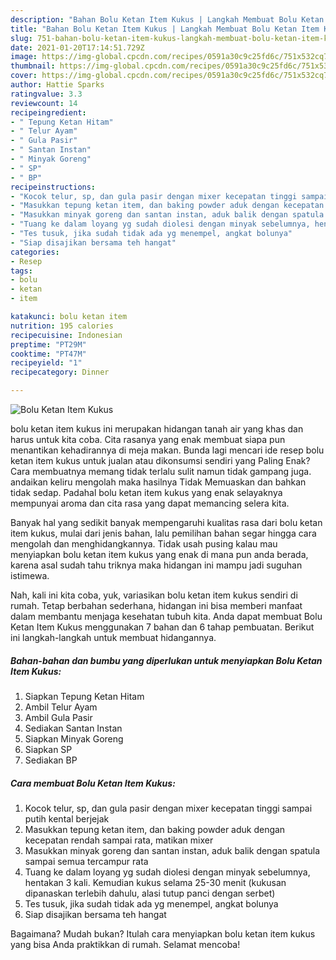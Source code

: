 ```yaml
---
description: "Bahan Bolu Ketan Item Kukus | Langkah Membuat Bolu Ketan Item Kukus Yang Menggugah Selera"
title: "Bahan Bolu Ketan Item Kukus | Langkah Membuat Bolu Ketan Item Kukus Yang Menggugah Selera"
slug: 751-bahan-bolu-ketan-item-kukus-langkah-membuat-bolu-ketan-item-kukus-yang-menggugah-selera
date: 2021-01-20T17:14:51.729Z
image: https://img-global.cpcdn.com/recipes/0591a30c9c25fd6c/751x532cq70/bolu-ketan-item-kukus-foto-resep-utama.jpg
thumbnail: https://img-global.cpcdn.com/recipes/0591a30c9c25fd6c/751x532cq70/bolu-ketan-item-kukus-foto-resep-utama.jpg
cover: https://img-global.cpcdn.com/recipes/0591a30c9c25fd6c/751x532cq70/bolu-ketan-item-kukus-foto-resep-utama.jpg
author: Hattie Sparks
ratingvalue: 3.3
reviewcount: 14
recipeingredient:
- " Tepung Ketan Hitam"
- " Telur Ayam"
- " Gula Pasir"
- " Santan Instan"
- " Minyak Goreng"
- " SP"
- " BP"
recipeinstructions:
- "Kocok telur, sp, dan gula pasir dengan mixer kecepatan tinggi sampai putih kental berjejak"
- "Masukkan tepung ketan item, dan baking powder aduk dengan kecepatan rendah sampai rata, matikan mixer"
- "Masukkan minyak goreng dan santan instan, aduk balik dengan spatula sampai semua tercampur rata"
- "Tuang ke dalam loyang yg sudah diolesi dengan minyak sebelumnya, hentakan 3 kali. Kemudian kukus selama 25-30 menit (kukusan dipanaskan terlebih dahulu, alasi tutup panci dengan serbet)"
- "Tes tusuk, jika sudah tidak ada yg menempel, angkat bolunya"
- "Siap disajikan bersama teh hangat"
categories:
- Resep
tags:
- bolu
- ketan
- item

katakunci: bolu ketan item 
nutrition: 195 calories
recipecuisine: Indonesian
preptime: "PT29M"
cooktime: "PT47M"
recipeyield: "1"
recipecategory: Dinner

---
```



![Bolu Ketan Item Kukus](https://img-global.cpcdn.com/recipes/0591a30c9c25fd6c/751x532cq70/bolu-ketan-item-kukus-foto-resep-utama.jpg)


bolu ketan item kukus ini merupakan hidangan tanah air yang khas dan harus untuk kita coba. Cita rasanya yang enak membuat siapa pun menantikan kehadirannya di meja makan.
Bunda lagi mencari ide resep bolu ketan item kukus untuk jualan atau dikonsumsi sendiri yang Paling Enak? Cara membuatnya memang tidak terlalu sulit namun tidak gampang juga. andaikan keliru mengolah maka hasilnya Tidak Memuaskan dan bahkan tidak sedap. Padahal bolu ketan item kukus yang enak selayaknya mempunyai aroma dan cita rasa yang dapat memancing selera kita.



Banyak hal yang sedikit banyak mempengaruhi kualitas rasa dari bolu ketan item kukus, mulai dari jenis bahan, lalu pemilihan bahan segar hingga cara mengolah dan menghidangkannya. Tidak usah pusing kalau mau menyiapkan bolu ketan item kukus yang enak di mana pun anda berada, karena asal sudah tahu triknya maka hidangan ini mampu jadi suguhan istimewa.


Nah, kali ini kita coba, yuk, variasikan bolu ketan item kukus sendiri di rumah. Tetap berbahan sederhana, hidangan ini bisa memberi manfaat dalam membantu menjaga kesehatan tubuh kita. Anda dapat membuat Bolu Ketan Item Kukus menggunakan 7 bahan dan 6 tahap pembuatan. Berikut ini langkah-langkah untuk membuat hidangannya.

<!--inarticleads1-->

##### Bahan-bahan dan bumbu yang diperlukan untuk menyiapkan Bolu Ketan Item Kukus:

1. Siapkan  Tepung Ketan Hitam
1. Ambil  Telur Ayam
1. Ambil  Gula Pasir
1. Sediakan  Santan Instan
1. Siapkan  Minyak Goreng
1. Siapkan  SP
1. Sediakan  BP




<!--inarticleads2-->

##### Cara membuat Bolu Ketan Item Kukus:

1. Kocok telur, sp, dan gula pasir dengan mixer kecepatan tinggi sampai putih kental berjejak
1. Masukkan tepung ketan item, dan baking powder aduk dengan kecepatan rendah sampai rata, matikan mixer
1. Masukkan minyak goreng dan santan instan, aduk balik dengan spatula sampai semua tercampur rata
1. Tuang ke dalam loyang yg sudah diolesi dengan minyak sebelumnya, hentakan 3 kali. Kemudian kukus selama 25-30 menit (kukusan dipanaskan terlebih dahulu, alasi tutup panci dengan serbet)
1. Tes tusuk, jika sudah tidak ada yg menempel, angkat bolunya
1. Siap disajikan bersama teh hangat




Bagaimana? Mudah bukan? Itulah cara menyiapkan bolu ketan item kukus yang bisa Anda praktikkan di rumah. Selamat mencoba!
